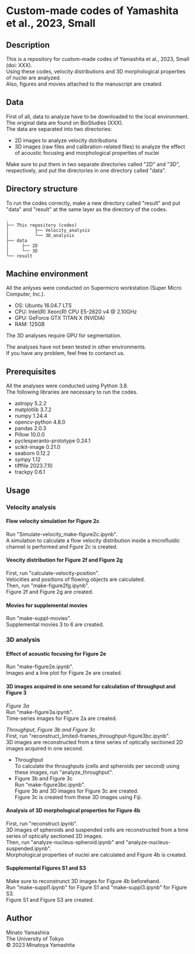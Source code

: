 # Custom-made codes of Yamashita et al., 2023, Small

## Description
This is a repository for custom-made codes of Yamashita et al., 2023, Small (doi: XXX).  
Using these codes, velocity distributions and 3D morphological properties of nuclei are analyzed.  
Also, figures and movies attached to the manuscript are created.  

## Data
First of all, data to analyze have to be downloaded to the local environment.  
The original data are found on BioStudies (XXX).  
The data are separated into two directories:
- 2D images to analyze velocity dstributions
- 3D images (raw files and calibration-related files) to analyze the effect of acoustic focusing and morphological properties of nuclei

Make sure to put them in two separate directories called "2D" and "3D", respectively, and put the directories in one directory called "data".

## Directory structure
To run the codes correctly, make a new directory called "result" and put "data" and "result" at the same layer as the directory of the codes.
```
.
├── This repository (codes)
│          ├── Velocity_analysis
│          └── 3D_analysis  
├── data
│     ├── 2D
│     └── 3D    
└── result
```

## Machine environment
All the anlyses were conducted on Supermicro workstation (Super Micro Computer, Inc.).  
- OS: Ubuntu 16.04.7 LTS  
- CPU: Intel(R) Xeon(R) CPU E5-2620 v4 @ 2.10GHz  
- GPU: GeForce GTX TITAN X (NVIDIA)  
- RAM: 125GB

The 3D analyses require GPU for segmentation.

The analyses have not been tested in other environments.  
If you have any problem, feel free to contanct us.

## Prerequisites
All the analyses were conducted using Python 3.8.  
The following libraries are necessary to run the codes.  
- astropy 5.2.2
- matplotlib 3.7.2
- numpy 1.24.4
- opencv-python 4.8.0
- pandas 2.0.3
- Pillow 10.0.0
- pyclesperanto-prototype 0.24.1
- scikit-image 0.21.0
- seaborn 0.12.2
- sympy 1.12
- tifffile 2023.7.10
- trackpy 0.6.1 


## Usage
### Velocity analysis
#### Flow velocity simulation for Figure 2c
Run "Simulate-velocity_make-figure2c.ipynb".  
A simulation to calculate a flow velocity distribution inside a microfluidic channel is performed and Fgure 2c is created.  

#### Veocity distribution for Figure 2f and Figure 2g
First, run "calculate-velocity-position".  
Velocities and positions of flowing objects are calculated.  
Then, run "make-figure2fg.ipynb".  
Figure 2f and Figure 2g are created.  

#### Movies for supplemental movies
Run "make-suppl-movies".  
Supplemental movies 3 to 6 are created.  

### 3D analysis
#### Effect of acoustic focusing for Figure 2e
Run "make-figure2e.ipynb".  
Images and a line plot for Figure 2e are created.  

#### 3D images acquired in one second for calculation of throughput and Figure 3
_Figure 3a_  
Run "make-figure3a.ipynb".  
Time-series images for Figure 2a are created.  

_Throughput, Figure 3b and Figure 3c_  
First, run "reconstruct_limited-frames_throughput-figure3bc.ipynb".  
3D images are reconstructed from a time series of optically sectioned 2D images acquired in one second.  
- Throughput  
To calculate the throughputs (cells and spheroids per second) using these images, run "analyze_throughput".  
- Figure 3b and Figure 3c  
Run "make-figure3bc.ipynb".  
Figure 3b and 3D images for Figure 3c are created.  
Figure 3c is created from these 3D images using Fiji.  

#### Analysis of 3D morphological properties for Figure 4b
First, run "reconstruct.ipynb".  
3D images of spheroids and suspended cells are reconstructed from a time series of optically sectioned 2D images.  
Then, run "analyze-nucleus-spheroid.ipynb" and "analyze-nucleus-suspended.ipynb".  
Morphological properties of nuclei are calculated and Figure 4b is created.  

#### Supplemental Figures S1 and S3
Make sure to reconstrunct 3D images for Figure 4b beforehand.  
Run "make-suppl1.ipynb" for Figure S1 and "make-suppl3.ipynb" for Figure S3.  
Figure S1 and Figure S3 are created.  

## Author
Minato Yamashira  
The University of Tokyo  
© 2023 Minatoya Yamashita
